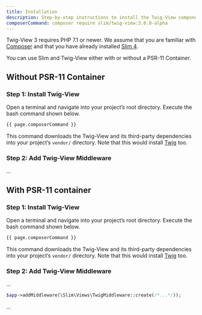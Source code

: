 ```yaml
---
title: Installation
description: Step-by-step instructions to install the Twig-View component on top of a Slim 4 application.
composerCommand: composer require slim/twig-view:3.0.0-alpha
---
```


Twig-View 3 requires PHP 7.1 or newer. We assume that you are familiar with [Composer](https://getcomposer.org/) and that 
you have already installed [Slim 4](http://www.slimframework.com/).

You can use Slim and Twig-View either with or without a PSR-11 Container.

## Without PSR-11 Container

### Step 1: Install Twig-View

Open a terminal and navigate into your project’s root directory. Execute the bash command shown below.

```bash
{{ page.composerCommand }}
```

This command downloads the Twig-View and its third-party dependencies into your project’s `vendor/` directory. Note that
this would install [Twig](https://twig.symfony.com/) too.

### Step 2: Add Twig-View Middleware

...



## With PSR-11 container

### Step 1: Install Twig-View

Open a terminal and navigate into your project’s root directory. Execute the bash command shown below.

```bash
{{ page.composerCommand }}
```

This command downloads the Twig-View and its third-party dependencies into your project’s `vendor/` directory. Note that
this would install [Twig](https://twig.symfony.com/) too.

### Step 2: Add Twig-View Middleware

...

```php
$app->addMiddleware(\Slim\Views\TwigMiddleware::create(/*...*/));
```

...
